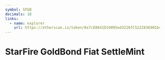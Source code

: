 ```yaml
---
symbol: SFGB
decimals: 18
links:
  - name: explorer
    url: https://etherscan.io/token/0x7cE0641D19095ed3226fC5222836901bcE41585D
---
```


# StarFire GoldBond Fiat SettleMint

